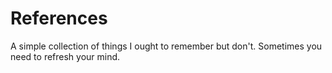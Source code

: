 # References

A simple collection of things I ought to remember but don't. Sometimes you need to refresh your mind.
